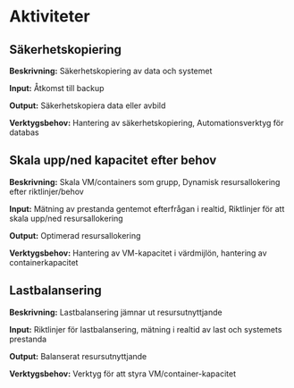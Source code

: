 # Aktiviteter

## Säkerhetskopiering
**Beskrivning:**
Säkerhetskopiering av data och systemet

**Input:**
Åtkomst till backup

**Output:**
Säkerhetskopiera data eller avbild

**Verktygsbehov:**
Hantering av säkerhetskopiering, Automationsverktyg för databas


## Skala upp/ned kapacitet efter behov 
**Beskrivning:**
Skala VM/containers som grupp, Dynamisk resursallokering efter riktlinjer/behov 

**Input:**
Mätning av prestanda gentemot efterfrågan i realtid, Riktlinjer för att skala upp/ned resursallokering

**Output:**
Optimerad resursallokering

**Verktygsbehov:**
Hantering av VM-kapacitet i värdmijlön, hantering av containerkapacitet  


## Lastbalansering
**Beskrivning:**
Lastbalansering jämnar ut resursutnyttjande

**Input:**
Riktlinjer för lastbalansering, mätning i realtid av last och systemets prestanda

**Output:**
Balanserat resursutnyttjande

**Verktygsbehov:**
Verktyg för att styra VM/container-kapacitet